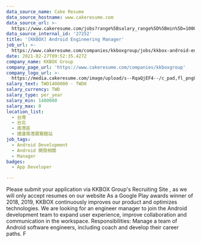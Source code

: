 ```yaml
---
data_source_name: Cake Resume
data_source_hostname: www.cakeresume.com
data_source_url: >-
  https://www.cakeresume.com/jobs?range%5Bsalary_range%5D%5Bmin%5D=1000000&refinementList%5Bprofession%5D%5B0%5D=tech_android-development&refinementList%5Bprofession%5D%5B1%5D=tech_ios-development
data_source_internal_id: '27252'
title: '[KKBOX] Android Engineering Manager'
job_url: >-
  https://www.cakeresume.com/companies/kkboxgroup/jobs/kkbox-android-engineering-manager
date: 2021-02-27T09:52:35.427Z
company_name: KKBOX Group
company_page_url: 'https://www.cakeresume.com/companies/kkboxgroup'
company_logo_url: >-
  https://media.cakeresume.com/image/upload/s--RqaQjEF4--/c_pad,fl_png8,h_200,w_200/v1604375754/f9qlpok430hwd4k1zx95.png
salary_text: TWD1400000 - TWD0
salary_currency: TWD
salary_type: per_year
salary_min: 1400000
salary_max: 0
location_list:
  - 台灣
  - 台北
  - 南港區
  - 捷運南港展覽館站
job_tags:
  - Android Development
  - Android 開發相關
  - Manager
badges:
  - App Developer

---
```


Please submit your application via KKBOX Group's Recruiting Site , as we will only accept resumes on our website As a Google Play awards winner of 2018, 2019, KKBOX continuously improves our product and optimizes technologies. We are looking for an engineer manager to join the Android development team to expand user experience, improve collaboration and communication in the workspace. Responsibilities: Manage a team of Android software engineers, including coach and develop their career paths. F
